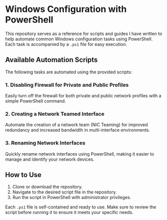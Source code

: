 # Windows Configuration with PowerShell

This repository serves as a reference for scripts and guides I have written to help automate common Windows configuration tasks using PowerShell. Each task is accompanied by a `.ps1` file for easy execution.

## Available Automation Scripts

The following tasks are automated using the provided scripts:

### 1. Disabling Firewall for Private and Public Profiles
Easily turn off the firewall for both private and public network profiles with a simple PowerShell command.

### 2. Creating a Network Teamed Interface
Automate the creation of a network team (NIC Teaming) for improved redundancy and increased bandwidth in multi-interface environments.

### 3. Renaming Network Interfaces
Quickly rename network interfaces using PowerShell, making it easier to manage and identify your network devices.

## How to Use

1. Clone or download the repository.
2. Navigate to the desired script file in the repository.
3. Run the script in PowerShell with administrator privileges.

Each `.ps1` file is self-contained and ready to use. Make sure to review the script before running it to ensure it meets your specific needs.
